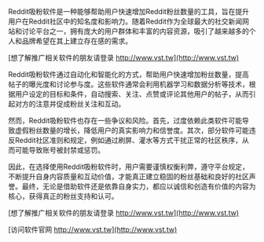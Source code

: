 Reddit吸粉软件是一种能够帮助用户快速增加Reddit粉丝数量的工具，旨在提升用户在Reddit社区中的知名度和影响力。随着Reddit作为全球最大的社交新闻网站和讨论平台之一，拥有庞大的用户群体和丰富的内容资源，吸引了越来越多的个人和品牌希望在其上建立存在感的需求。

[想了解推广相关软件的朋友请登录 http://www.vst.tw](http://www.vst.tw)

Reddit吸粉软件通过自动化和智能化的方式，帮助用户快速增加粉丝数量，提高帖子的曝光度和讨论参与度。这些软件通常会利用机器学习和数据分析等技术，根据用户设定的目标和条件，自动搜索、关注、点赞或评论其他用户的帖子，从而引起对方的注意并促成粉丝关注和互动。

然而，Reddit吸粉软件也存在一些争议和风险。首先，过度依赖此类软件可能导致虚假粉丝数量的增长，降低用户的真实影响力和信誉度。其次，部分软件可能违反Reddit社区准则和规定，例如通过刷屏、灌水等方式干扰正常的社区秩序，从而可能导致账号被封禁或惩罚。

因此，在选择使用Reddit吸粉软件时，用户需要谨慎权衡利弊，遵守平台规定，不断提升自身内容质量和互动价值，才能真正建立稳固的粉丝基础和良好的社区声誉。最终，无论是借助软件还是依靠自身实力，都应以诚信和创造有价值的内容为核心，获得真正的粉丝支持和认可。

[想了解推广相关软件的朋友请登录 http://www.vst.tw](http://www.vst.tw)


[访问软件官网 http://www.vst.tw](http://www.vst.tw)
